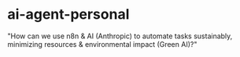 # ai-agent-personal
"How can we use n8n &amp; AI (Anthropic) to automate tasks sustainably, minimizing resources &amp; environmental impact (Green AI)?"
